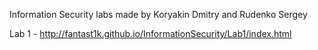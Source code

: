 Information Security labs made by Koryakin Dmitry and Rudenko Sergey 

Lab 1 - http://fantast1k.github.io/InformationSecurity/Lab1/index.html
